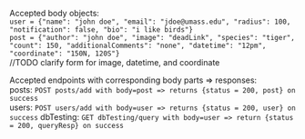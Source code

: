 Accepted body objects:  
```user = {"name": "john doe", "email": "jdoe@umass.edu", "radius": 100, "notification": false, "bio": "i like birds"}```  
```post = {"author": "john doe", "image": "deadLink", "species": "tiger", "count": 150, "additionalComments": "none", "datetime": "12pm", "coordinate": "150N, 120S"}```  
//TODO clarify form for image, datetime, and coordinate

Accepted endpoints with corresponding body parts => responses:  
posts: ```POST posts/add with body=post => returns {status = 200, post} on success```  
users: ```POST users/add with body=user => returns {status = 200, user} on success```
dbTesting: ```GET dbTesting/query with body=user => return {status = 200, queryResp} on success```